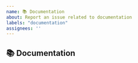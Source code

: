 ```yaml
---
name: 📚 Documentation
about: Report an issue related to documentation
labels: "documentation"
assignees: ''
---
```


## 📚 Documentation

<!-- A clear and concise description of what the issue is -->
